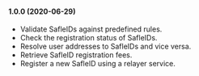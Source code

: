 #### 1.0.0 (2020-06-29)

- Validate SafleIDs against predefined rules.
- Check the registration status of SafleIDs.
- Resolve user addresses to SafleIDs and vice versa.
- Retrieve SafleID registration fees.
- Register a new SafleID using a relayer service.

